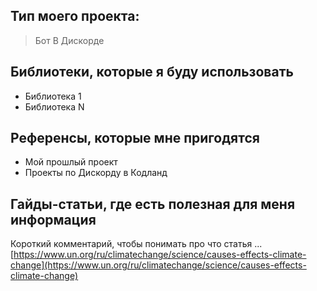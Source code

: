 ## Тип моего проекта:
> Бот В Дискорде

## Библиотеки, которые я буду использовать
- Библиотека 1
- Библиотека N

## Референсы, которые мне пригодятся
- Мой прошлый проект
- Проекты по Дискорду в Кодланд

## Гайды-статьи, где есть полезная для меня информация
Короткий комментарий, чтобы понимать про что статья ... [https://www.un.org/ru/climatechange/science/causes-effects-climate-change](https://www.un.org/ru/climatechange/science/causes-effects-climate-change)

